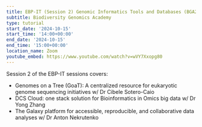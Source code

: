 ```yaml
---
title: EBP-IT (Session 2) Genomic Informatics Tools and Databases (BGA24)
subtitle: Biodiversity Genomics Academy
type: tutorial
start_date: '2024-10-15'
start_time: '14:00+00:00'
end_date: '2024-10-15'
end_time: '15:00+00:00'
location_name: Zoom
youtube_embed: https://www.youtube.com/watch?v=wVY7Xxopg80
---
```


Session 2 of the EBP-IT sessions covers:

- Genomes on a Tree (GoaT): A centralized resource for eukaryotic genome sequencing initiatives w/ Dr Cibele Sotero-Caio
- DCS Cloud: one stack solution for Bioinformatics in Omics big data w/ Dr Yong Zhang
- The Galaxy platform for accessible, reproducible, and collaborative data analyses w/ Dr Anton Nekrutenko
